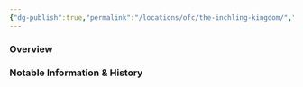 ```yaml
---
{"dg-publish":true,"permalink":"/locations/ofc/the-inchling-kingdom/","tags":["Location"],"updated":"2025-02-08T12:18:02.723+00:00"}
---
```



### Overview


### Notable Information & History 